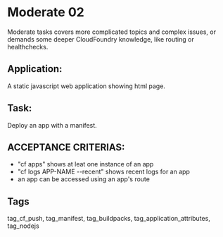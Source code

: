 # Moderate 02
Moderate tasks covers more complicated topics and complex issues,
or demands some deeper  CloudFoundry  knowledge, like routing or
healthchecks. 

## Application:
A static javascript web application showing html page. 

## Task:
Deploy an app with a manifest.

## ACCEPTANCE CRITERIAS:
- "cf apps" shows at leat one instance of an app
- "cf logs APP-NAME --recent" shows recent logs for an app
- an app can be accessed using an app's route

## Tags
tag_cf_push, tag_manifest, tag_buildpacks, tag_application_attributes, tag_nodejs
